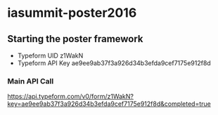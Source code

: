# iasummit-poster2016

## Starting the poster framework

- Typeform UID z1WakN
- Typeform API Key ae9ee9ab37f3a926d34b3efda9cef7175e912f8d

### Main API Call

https://api.typeform.com/v0/form/z1WakN?key=ae9ee9ab37f3a926d34b3efda9cef7175e912f8d&completed=true

